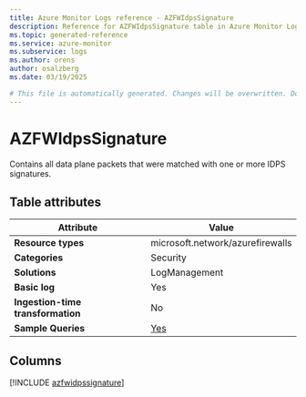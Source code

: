 ```yaml
---
title: Azure Monitor Logs reference - AZFWIdpsSignature
description: Reference for AZFWIdpsSignature table in Azure Monitor Logs.
ms.topic: generated-reference
ms.service: azure-monitor
ms.subservice: logs
ms.author: orens
author: osalzberg
ms.date: 03/19/2025

# This file is automatically generated. Changes will be overwritten. Do not change this file directly.
---
```


# AZFWIdpsSignature

Contains all data plane packets that were matched with one or more IDPS signatures.


## Table attributes

|Attribute|Value|
|---|---|
|**Resource types**|microsoft.network/azurefirewalls|
|**Categories**|Security|
|**Solutions**| LogManagement|
|**Basic log**|Yes|
|**Ingestion-time transformation**|No|
|**Sample Queries**|[Yes](/azure/azure-monitor/reference/queries/azfwidpssignature)|



## Columns
  
[!INCLUDE [azfwidpssignature](~/reusable-content/ce-skilling/azure/includes/azure-monitor/reference/tables/azfwidpssignature-include.md)]
